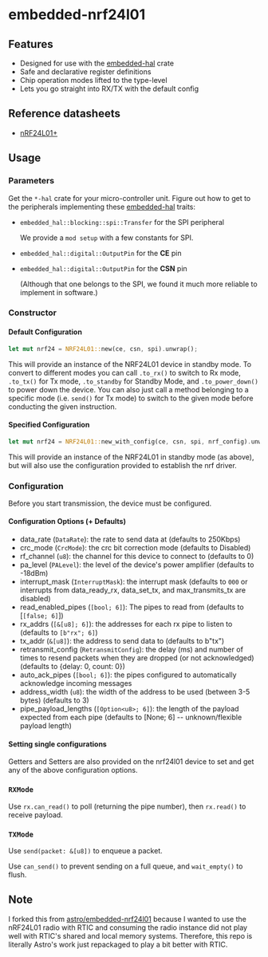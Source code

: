 # embedded-nrf24l01

## Features

* Designed for use with the [embedded-hal] crate
* Safe and declarative register definitions
* Chip operation modes lifted to the type-level
* Lets you go straight into RX/TX with the default config

## Reference datasheets

* [nRF24L01+](https://www.sparkfun.com/datasheets/Components/SMD/nRF24L01Pluss_Preliminary_Product_Specification_v1_0.pdf)

## Usage

### Parameters

Get the `*-hal` crate for your micro-controller unit. Figure out how
to get to the peripherals implementing these [embedded-hal] traits:

* `embedded_hal::blocking::spi::Transfer` for the SPI peripheral

  We provide a `mod setup` with a few constants for SPI.
 
* `embedded_hal::digital::OutputPin` for the **CE** pin

* `embedded_hal::digital::OutputPin` for the **CSN** pin

  (Although that one belongs to the SPI, we found it much more
  reliable to implement in software.)

### Constructor


#### Default Configuration

```rust
let mut nrf24 = NRF24L01::new(ce, csn, spi).unwrap();
```

This will provide an instance of the NRF24L01 device in standby mode. To convert to different modes you can call `.to_rx()` to switch to Rx mode, `.to_tx()` for Tx mode, `.to_standby` for Standby Mode, and `.to_power_down()` to power down the device.  You can also just call a method belonging to a specific mode (i.e. `send()` for Tx mode) to switch to the given mode before conducting the given instruction.

#### Specified Configuration

```rust
let mut nrf24 = NRF24L01::new_with_config(ce, csn, spi, nrf_config).unwrap();
```

This will provide an instance of the NRF24L01 in standby mode (as above), but will also use the configuration provided to establish the nrf driver.

### Configuration

Before you start transmission, the device must be configured.

#### Configuration Options (+ Defaults)

- data_rate (`DataRate`): the rate to send data at (defaults to 250Kbps)
- crc_mode (`CrcMode`): the crc bit correction mode (defaults to Disabled)
- rf_channel (`u8`): the channel for this device to connect to (defaults to 0)
- pa_level (`PALevel`): the level of the device's power amplifier (defaults to -18dBm)
- interrupt_mask (`InterruptMask`): the interrupt mask (defaults to `000` or interrupts from data_ready_rx, data_set_tx, and max_transmits_tx are disabled)
- read_enabled_pipes (`[bool; 6]`): The pipes to read from (defaults to [`[false; 6]`])
- rx_addrs (`[&[u8]; 6]`): the addresses for each rx pipe to listen to (defaults to `[b"rx"; 6]`)
- tx_addr (`&[u8]`): the address to send data to (defaults to b"tx")
- retransmit_config (`RetransmitConfig`): the delay (ms) and number of times to resend packets when they are dropped (or not acknowledged) (defaults to {delay: 0, count: 0})
- auto_ack_pipes (`[bool; 6]`): the pipes configured to automatically acknowledge incoming messages
- address_width (`u8`): the width of the address to be used (between 3-5 bytes) (defaults to 3)
- pipe_payload_lengths (`[Option<u8>; 6]`): the length of the payload expected from each pipe (defaults to [None; 6] -- unknown/flexible payload length)

#### Setting single configurations

Getters and Setters are also provided on the nrf24l01 device to set and get any of the above configuration options.

### `RXMode`

Use `rx.can_read()` to poll (returning the pipe number), then
`rx.read()` to receive payload.

### `TXMode`

Use `send(packet: &[u8])` to enqueue a packet.

Use `can_send()` to prevent sending on a full queue, and
`wait_empty()` to flush.


[embedded-hal]: https://crates.io/crates/embedded-hal

## Note

I forked this from [astro/embedded-nrf24l01](https://github.com/astro/embedded-nrf24l01/tree/master) because I wanted to use the nRF24L01 radio with RTIC and consuming the radio instance did not play well with RTIC's shared and local memory systems.  Therefore, this repo is literally Astro's work just repackaged to play a bit better with RTIC.
